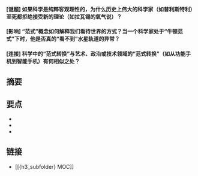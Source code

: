 #### [谜题] 如果科学是纯粹客观理性的，为什么历史上伟大的科学家（如普利斯特利）至死都拒绝接受新的理论（如拉瓦锡的氧气说）？


#### [影响] “范式”概念如何解释我们看待世界的方式？当一个科学家处于“牛顿范式”下时，他是否真的“看不到”水星轨道的异常？


#### [连接] 科学中的“范式转换”与艺术、政治或技术领域的“范式转换”（如从功能手机到智能手机）有何相似之处？


## 摘要


## 要点

- 
- 
- 

## 链接

- [[{h3_subfolder} MOC]]
